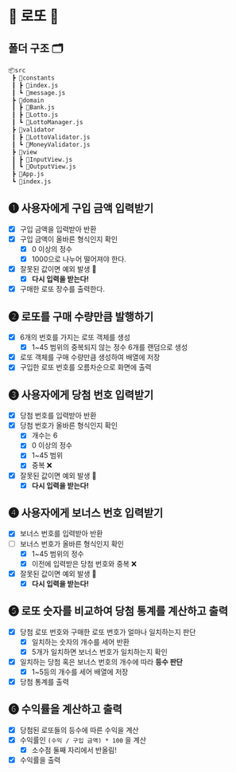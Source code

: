 # 🎱 로또 🎱

## 폴더 구조 🗂️

```bash
📦src
 ┣ 📂constants
 ┃ ┣ 📜index.js
 ┃ ┗ 📜message.js
 ┣ 📂domain
 ┃ ┣ 📜Bank.js
 ┃ ┣ 📜Lotto.js
 ┃ ┗ 📜LottoManager.js
 ┣ 📂validator
 ┃ ┣ 📜LottoValidator.js
 ┃ ┗ 📜MoneyValidator.js
 ┣ 📂view
 ┃ ┣ 📜InputView.js
 ┃ ┗ 📜OutputView.js
 ┣ 📜App.js
 ┗ 📜index.js
```

## ➊ 사용자에게 구입 금액 입력받기
- [x] 구입 금액을 입력받아 반환
- [x] 구입 금액이 올바른 형식인지 확인
    - [x] 0 이상의 정수
    - [x] 1000으로 나누어 떨어져야 한다.
- [x] 잘못된 값이면 예외 발생 🚨
    - [x] **다시 입력을 받는다!**
- [x] 구매한 로또 장수를 출력한다.

## ➋ 로또를 구매 수량만큼 발행하기
- [x] 6개의 번호를 가지는 로또 객체를 생성
    - [x] 1~45 범위의 중복되지 않는 정수 6개를 랜덤으로 생성
- [x] 로또 객체를 구매 수량만큼 생성하여 배열에 저장
- [x] 구입한 로또 번호를 오름차순으로 화면에 출력

## ➌ 사용자에게 당첨 번호 입력받기
- [x] 당첨 번호를 입력받아 반환
- [x] 당첨 번호가 올바른 형식인지 확인
    - [x] 개수는 6
    - [x] 0 이상의 정수
    - [x] 1~45 범위
    - [x] 중복 ❌
- [x] 잘못된 값이면 예외 발생 🚨
    - [x] **다시 입력을 받는다!**

## ➍ 사용자에게 보너스 번호 입력받기
- [x] 보너스 번호를 입력받아 반환
- [ ] 보너스 번호가 올바른 형식인지 확인
    - [x] 1~45 범위의 정수
    - [x] 이전에 입력받은 당첨 번호와 중복 ❌
- [x] 잘못된 값이면 예외 발생 🚨
    - [x] **다시 입력을 받는다!**

## ➎ 로또 숫자를 비교하여 당첨 통계를 계산하고 출력
- [x] 당첨 로또 번호와 구매한 로또 번호가 얼마나 일치하는지 판단
    - [x] 일치하는 숫자의 개수를 세어 반환
    - [x] 5개가 일치하면 보너스 번호가 일치하는지 확인
- [x] 일치하는 당첨 혹은 보너스 번호의 개수에 따라 **등수 판단**
    - [x] 1~5등의 개수를 세어 배열에 저장
- [x] 당첨 통계를 출력

## ➏ 수익률을 계산하고 출력
- [x] 당첨된 로또들의 등수에 따른 수익을 계산
- [x] 수익률인 `(수익 / 구입 금액) * 100` 을 계산
    - [x] 소수점 둘째 자리에서 반올림!
- [x] 수익률을 출력